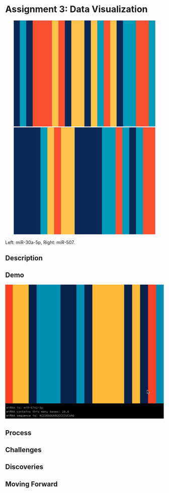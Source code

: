 # Assignment 3: Data Visualization

<p align="center">
  <img src="miRNA1.png" width="450">
  <img src="miRNA2.png" width="450">
</p>
Left: miR-30a-5p, Right: miR-507.

## Description


## Demo
<p align="center">
  <img src="miRNA_example.gif" width="520">
</p>

## Process

## Challenges

## Discoveries

## Moving Forward

